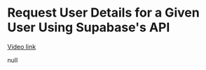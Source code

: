# Request User Details for a Given User Using Supabase's API

[Video link](https://www.egghead.io/lessons/supabase-request-user-details-for-a-given-user-using-supabase-s-api?pl=supabase-84e58958)

null
